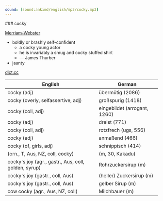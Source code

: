 ```yaml
---
sound: [sound:ankimd/english/mp3/cocky.mp3]
---
```


\### cocky

[Merriam-Webster](https://www.merriam-webster.com/dictionary/cocky)

- boldly or brashly self-confident
    - a cocky young actor
    - he is invariably a smug and cocky stuffed shirt
    - — James Thurber
- jaunty

[dict.cc](https://www.dict.cc/cocky)

| English        | German       |
| -------------- | ------------ |
| cocky (adj) | übermütig (2086) |
| cocky (overly, selfassertive, adj) | großspurig (1418) |
| cocky (coll, adj) | eingebildet (arrogant, 1260) |
| cocky (adj) | dreist (771) |
| cocky (coll, adj) | rotzfrech (ugs, 556) |
| cocky (adj) | anmaßend (466) |
| cocky (of, girls, adj) | schnippisch (414) |
|  (orn., T, Aus, NZ, coll, cocky) |  (m, 30, Kakadu) |
| cocky's joy (agr., gastr., Aus, coll, golden, syrup) | Rohrzuckersirup (m) |
| cocky's joy (gastr., coll, Aus) | (heller) Zuckersirup (m) |
| cocky's joy (gastr., coll, Aus) | gelber Sirup (m) |
| cow cocky (agr., Aus, NZ, coll) | Milchbauer (m) |
